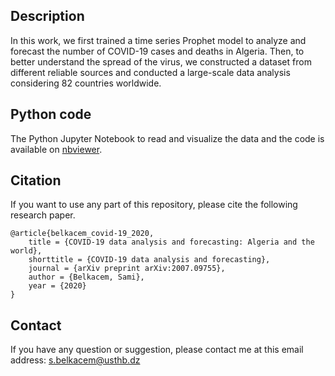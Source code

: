 ## Description
In this work, we first trained a time series Prophet model to analyze and forecast the number of COVID-19 cases and deaths in Algeria. Then, to better understand the spread of the virus, we constructed a dataset from different reliable sources and conducted a large-scale data analysis considering 82 countries worldwide.

## Python code
The Python Jupyter Notebook to read and visualize the data and the code is available on [nbviewer](https://nbviewer.org/github/SamBelkacem/Coronavirus-Algeria-Prediction/blob/main/Coronavirus%20-%20Algeria-Prediction.ipynb).

## Citation
If you want to use any part of this repository, please cite the following research paper.

```
@article{belkacem_covid-19_2020,
	title = {COVID-19 data analysis and forecasting: Algeria and the world},
	shorttitle = {COVID-19 data analysis and forecasting},
	journal = {arXiv preprint arXiv:2007.09755},
	author = {Belkacem, Sami},
	year = {2020}
}
```

## Contact
If you have any question or suggestion, please contact me at this email address: s.belkacem@usthb.dz
